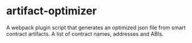# artifact-optimizer
A webpack plugin script that generates an optimized json file from smart contract artifacts. A list of contract names, addresses and ABIs.
